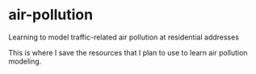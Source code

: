 # air-pollution
Learning to model traffic-related air pollution at residential addresses

This is where I save the resources that I plan to use to learn air pollution modeling.
